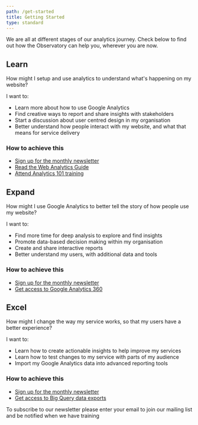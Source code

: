 ```yaml
---
path: /get-started
title: Getting Started
type: standard
---
```


<p class="intro">We are all at different stages of our analytics journey. Check below to find out how the Observatory can help you, wherever you are now.</p>

## Learn

<section class="au-callout">
    <p>How might I setup and use analytics to understand what's happening on my website?</p>
</section>

I want to:

- Learn more about how to use Google Analytics
- Find creative ways to report and share insights with stakeholders
- Start a discussion about user centred design in my organisation
- Better understand how people interact with my website, and what that means for service delivery

### How to achieve this

- [Sign up for the monthly newsletter](#signup-news)
- [Read the Web Analytics Guide](https://www.dta.gov.au/our-projects/google-analytics-government/web-analytics-agile)
- [Attend Analytics 101 training](/events)

## Expand

<section class="au-callout">
    <p>How might I use Google Analytics to better tell the story of how people use my website?</p>
</section>

I want to:

- Find more time for deep analysis to explore and find insights
- Promote data-based decision making within my organisation
- Create and share interactive reports
- Better understand my users, with additional data and tools

### How to achieve this

- [Sign up for the monthly newsletter](#signup-news)
- [Get access to Google Analytics 360](/signup)

## Excel

<section class="au-callout">
    <p>How might I change the way my service works, so that my users have a better experience?</p>
</section>

I want to:

- Learn how to create actionable insights to help improve my services
- Learn how to test changes to my service with parts of my audience
- Import my Google Analytics data into advanced reporting tools

### How to achieve this

- [Sign up for the monthly newsletter](#signup-news)
- [Get access to Big Query data exports](/signup)

<p id="signup-news">To subscribe to our newsletter please enter your email to join our mailing list and be notified when we have training</p>

<!-- add subscribe here -->
